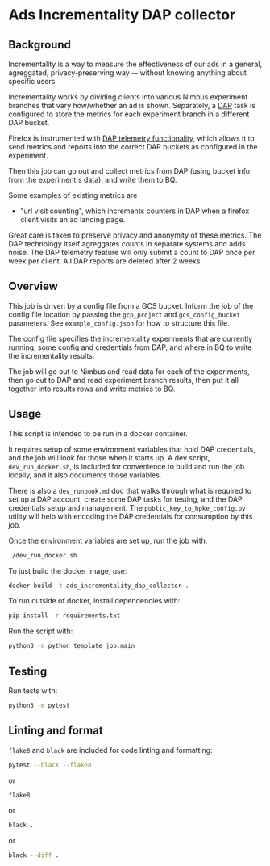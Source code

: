 # Ads Incrementality DAP collector

## Background

Incrementality is a way to measure the effectiveness of our ads in a general, agreggated, privacy-preserving way --
without knowing anything about specific users.

Incrementality works by dividing clients into various Nimbus experiment branches that vary how/whether an ad is shown.
Separately, a [DAP](https://docs.divviup.org/) task is configured to store the metrics for each experiment branch in a
different DAP bucket.

Firefox is instrumented with [DAP telemetry functionality](https://github.com/mozilla-firefox/firefox/tree/main/toolkit/components/telemetry/dap), which allows it to send metrics and reports into the correct DAP buckets as configured in the experiment.

Then this job can go out and collect metrics from DAP (using bucket info from the experiment's data), and write them
to BQ.

Some examples of existing metrics are
- "url visit counting", which increments counters in DAP when a firefox client visits an ad landing page.

Great care is taken to preserve privacy and anonymity of these metrics. The DAP technology itself agreggates counts
in separate systems and adds noise. The DAP telemetry feature will only submit a count to DAP once per week per client.
All DAP reports are deleted after 2 weeks.

## Overview

This job is driven by a config file from a GCS bucket. Inform the job of the config file location by passing the
`gcp_project` and `gcs_config_bucket` parameters. See `example_config.json` for how to structure this file.

The config file specifies the incrementality experiments that are currently running, some config and credentials from DAP,
and where in BQ to write the incrementality results.

The job will go out to Nimbus and read data for each of the experiments, then go out to DAP and read experiment branch results,
then put it all together into results rows and write metrics to BQ.

## Usage

This script is intended to be run in a docker container.

It requires setup of some environment variables that hold DAP credentials, and the job will look for those when it
starts up. A dev script, `dev_run_docker.sh`, is included for convenience to build and run the job locally, and it
also documents those variables.

There is also a `dev_runbook.md` doc that walks through what is required to set up a DAP account, create some DAP
tasks for testing, and the DAP credentials setup and management. The `public_key_to_hpke_config.py` utility will help
with encoding the DAP credentials for consumption by this job.

Once the environment variables are set up, run the job with:


```sh
./dev_run_docker.sh
```

To just build the docker image, use:

```sh
docker build -t ads_incrementality_dap_collector .
```

To run outside of docker, install dependencies with:

```sh
pip install -r requirements.txt
```

Run the script with:

```sh
python3 -m python_template_job.main
```

## Testing

Run tests with:

```sh
python3 -m pytest
```

## Linting and format

`flake8` and `black` are included for code linting and formatting:

```sh
pytest --black --flake8
```

or

```sh
flake8 .
```

or

```sh
black .
```

or

```sh
black --diff .
```
